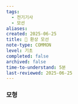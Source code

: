 ```yaml
---
tags:
  - 전기기사
  - 모선
aliases: 
created: 2025-06-25
title: 📝 환상 모선
note-type: COMMON
level: 기초
completed: false
archived: false
time-to-understand: 5분
last-reviewed: 2025-06-25
---
```


### 모형

